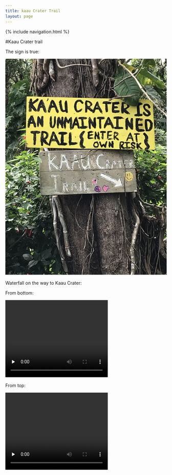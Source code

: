 ```yaml
---
title: kaau Crater Trail
layout: page
---
```



{% include navigation.html %} 

#Kaau Crater trail

The sign is true:  

![Ka'au Trailhead Sign](../images/trailsign.jpg)  



Waterfall on the way to Kaau Crater:
  
From bottom:<br> 


 <video width="320" height="240" controls="" preload="none">
  <source src="../images/kaaubottom.webm" type="video/webm">

</video>







From top:<br> 


 <video width="320" height="240" controls="" preload="none">
  <source src="../images/kaautop.webm" type="video/webm">

</video>

